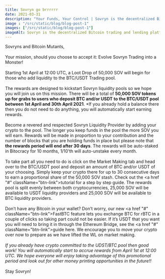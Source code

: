 ```yaml
---
title: Sovryn go brrrrrr
date: 2021-03-31
description: "Your Funds, Your Control | Sovryn is the decentralized Bitcoin trading and lending platform"
image : "/src/static/blog/blog-post-1"
images: ["/src/static/blog/blog-post-1"]
imageAlt: Sovryn is the decentralized Bitcoin trading and lending platform.
---
```

Sovryns and Bitcoin Mutants,
</br>
</br>
Your mission, should you choose to accept it: Evolve Sovryn Trading into a Monster!
</br>
</br>
Starting 1st April at 12:00 UTC, a Loot Drop of 50,000 SOV will begin for those who add liquidity to the BTC/USDT Trading pool.
</br>
</br>
The rewards are designed to kickstart Sovryn liquidity pools so we hope you will join us on this mission. There will be a total of <b>50,000 SOV tokens up for grabs to users who deposit BTC and/or USDT to the BTC/USDT pool between 1st April and 30th April 2021</b>. *If you already hold a balance there then you do not need to do anything, you will automatically start earning rewards.
</br>
</br>
Become a revered and respected Sovryn Liquidity Provider by adding your crypto to the pool. The longer you keep funds in the pool the more SOV you will earn. Rewards will be made in proportion to your contribution and the number of blocks that you are holding funds in place but please note that <b>the rewards period will end after 30 days</b>. The rewards will be auto-staked in Bitocracy for 10 months, 1/10’th will auto-unstake every month.
</br>
</br>
To take part all you need to do is click on the Market Making tab and head over to the BTC/USDT pool and deposit an amount of BTC and/or USDT of your choosing. Simply keep your crypto there for up to 30 consecutive days to earn a proportional share of the 50,000 SOV stash. Check out the <a href "#" className="btn-link">tutorial</a> for a step by step guide. The rewards pool is split evenly between both cryptocurrencies, 25,000 SOV will be available to USDT liquidity providers and 25,000 SOV will be available to BTC liquidity providers.
</br>
</br>
Don’t have any Bitcoin in your wallet? Don’t worry, our new <a href "#" className="btn-link">FastBTC</a> feature lets you exchange BTC for rBTC in a couple of clicks so taking part could not be easier. If it’s USDT that you want you will need to bring it in through the Ethereum Bridge, see the <a href "#" className="btn-link">guide</a> here. We encourage you to move your crypto over now to prepare as we have lifted the WL on market making.
</br>
</br>
<i>If you already have crypto committed to the UDST/BTC pool then good work! You will automatically start to accrue rewards from April 1st at 12:00 UTC. We hope everyone will enjoy taking advantage of this promotional period and look out for other money printing opportunities in the future!!</i>
</br>
</br>
Stay Sovryn!